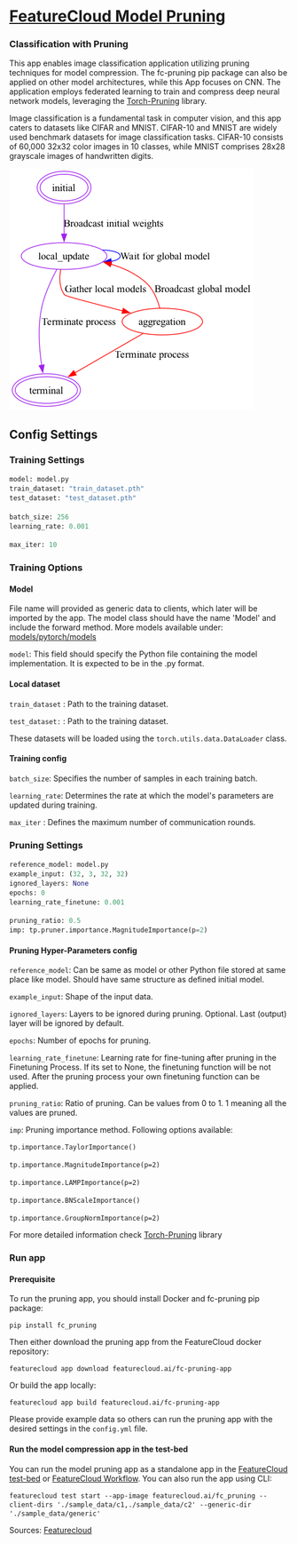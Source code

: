 # [FeatureCloud Model Pruning](https://featurecloud.ai/app/fc-pruning)
### Classification with Pruning

This app enables image classification application utilizing pruning techniques for model compression. The fc-pruning pip package can also be applied on other model architectures, while this App focuses on CNN. The application employs federated learning to train and compress deep neural network models, leveraging the [Torch-Pruning](https://github.com/VainF/Torch-Pruning/tree/master) library.


Image classification is a fundamental task in computer vision, and this app caters to datasets like CIFAR and MNIST. CIFAR-10 and MNIST are widely used benchmark datasets for image classification tasks. CIFAR-10 consists of 60,000 32x32 color images in 10 classes, while MNIST comprises 28x28 grayscale images of handwritten digits.

![states diagram](data/state_diagram.png)



## Config Settings
### Training Settings
```python
model: model.py
train_dataset: "train_dataset.pth"
test_dataset: "test_dataset.pth"

batch_size: 256
learning_rate: 0.001

max_iter: 10
```
### Training Options
#### Model
File name will provided as generic data to clients, which later will be imported by the app. The model class should have the name 'Model' and include the forward method. More models available under:  [models/pytorch/models](/data/sample_data/generic/cnn.py) 

`model`: This field should specify the Python file containing the model implementation. It is expected to be in the .py format.

#### Local dataset

`train_dataset` :  Path to the training dataset.

`test_dataset:` :  Path to the training dataset.

These datasets will be loaded using the `torch.utils.data.DataLoader` class.


#### Training config
`batch_size`: Specifies the number of samples in each training batch.

`learning_rate`: Determines the rate at which the model's parameters are updated during training.

`max_iter` : Defines the maximum number of communication rounds.


### Pruning Settings 
```python
reference_model: model.py
example_input: (32, 3, 32, 32)
ignored_layers: None
epochs: 0
learning_rate_finetune: 0.001

pruning_ratio: 0.5
imp: tp.pruner.importance.MagnitudeImportance(p=2) 
```

#### Pruning Hyper-Parameters config
`reference_model`: Can be same as model or other Python file stored at same place like model. Should have same structure as defined initial model.

`example_input`: Shape of the input data.

`ignored_layers`: Layers to be ignored during pruning. Optional. Last (output) layer will be ignored by default.

`epochs`: Number of epochs for pruning.

`learning_rate_finetune`: Learning rate for fine-tuning after pruning in the Finetuning Process. If its set to None, the finetuning function will be not used. After the pruning process your own finetuning function can be applied.

`pruning_ratio`: Ratio of pruning. Can be values from 0 to 1. 1 meaning all the values are pruned.


`imp`: Pruning importance method. Following options available:

    tp.importance.TaylorImportance()
    
    tp.importance.MagnitudeImportance(p=2)
    
    tp.importance.LAMPImportance(p=2)
    
    tp.importance.BNScaleImportance()
    
    tp.importance.GroupNormImportance(p=2)

For more detailed information check [Torch-Pruning](https://github.com/VainF/Torch-Pruning/tree/master) library
    



### Run app

#### Prerequisite

To run the pruning app, you should install Docker and fc-pruning pip package:

```shell
pip install fc_pruning
```

Then either download the pruning app from the FeatureCloud docker repository:

```shell
featurecloud app download featurecloud.ai/fc-pruning-app
```

Or build the app locally:

```shell
featurecloud app build featurecloud.ai/fc-pruning-app
```

Please provide example data so others can run the pruning app with the desired settings in the `config.yml` file.

#### Run the model compression app in the test-bed

You can run the model pruning app as a standalone app in the [FeatureCloud test-bed](https://featurecloud.ai/development/test) or [FeatureCloud Workflow](https://featurecloud.ai/projects). You can also run the app using CLI:

```shell
featurecloud test start --app-image featurecloud.ai/fc_pruning --client-dirs './sample_data/c1,./sample_data/c2' --generic-dir './sample_data/generic'
```

Sources: [Featurecloud](https://github.com/FeatureCloud)
